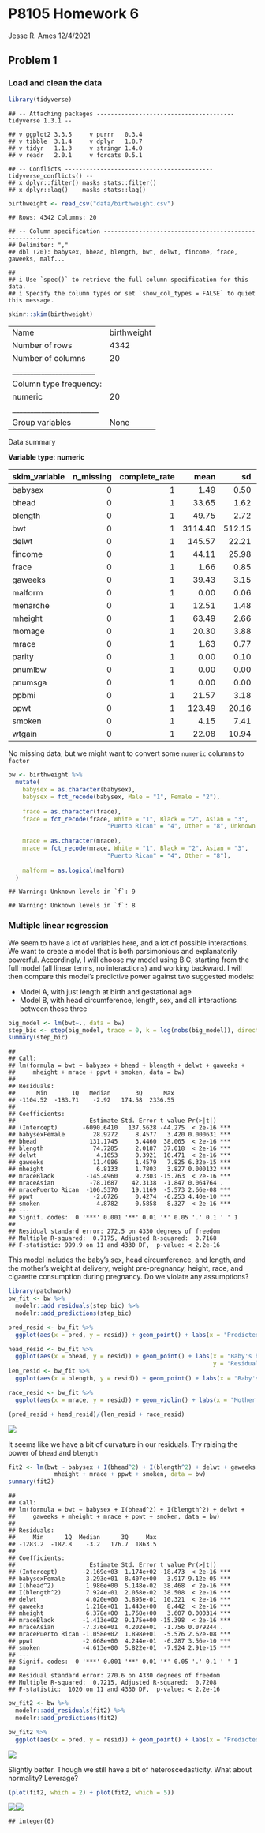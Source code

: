 P8105 Homework 6
================
Jesse R. Ames
12/4/2021

## Problem 1

### Load and clean the data

``` r
library(tidyverse)
```

    ## -- Attaching packages --------------------------------------- tidyverse 1.3.1 --

    ## v ggplot2 3.3.5     v purrr   0.3.4
    ## v tibble  3.1.4     v dplyr   1.0.7
    ## v tidyr   1.1.3     v stringr 1.4.0
    ## v readr   2.0.1     v forcats 0.5.1

    ## -- Conflicts ------------------------------------------ tidyverse_conflicts() --
    ## x dplyr::filter() masks stats::filter()
    ## x dplyr::lag()    masks stats::lag()

``` r
birthweight <- read_csv("data/birthweight.csv")
```

    ## Rows: 4342 Columns: 20

    ## -- Column specification --------------------------------------------------------
    ## Delimiter: ","
    ## dbl (20): babysex, bhead, blength, bwt, delwt, fincome, frace, gaweeks, malf...

    ## 
    ## i Use `spec()` to retrieve the full column specification for this data.
    ## i Specify the column types or set `show_col_types = FALSE` to quiet this message.

``` r
skimr::skim(birthweight)
```

|                                                  |             |
|:-------------------------------------------------|:------------|
| Name                                             | birthweight |
| Number of rows                                   | 4342        |
| Number of columns                                | 20          |
| \_\_\_\_\_\_\_\_\_\_\_\_\_\_\_\_\_\_\_\_\_\_\_   |             |
| Column type frequency:                           |             |
| numeric                                          | 20          |
| \_\_\_\_\_\_\_\_\_\_\_\_\_\_\_\_\_\_\_\_\_\_\_\_ |             |
| Group variables                                  | None        |

Data summary

**Variable type: numeric**

| skim\_variable | n\_missing | complete\_rate |    mean |     sd |     p0 |     p25 |     p50 |     p75 |   p100 | hist  |
|:---------------|-----------:|---------------:|--------:|-------:|-------:|--------:|--------:|--------:|-------:|:------|
| babysex        |          0 |              1 |    1.49 |   0.50 |   1.00 |    1.00 |    1.00 |    2.00 |    2.0 | ▇▁▁▁▇ |
| bhead          |          0 |              1 |   33.65 |   1.62 |  21.00 |   33.00 |   34.00 |   35.00 |   41.0 | ▁▁▆▇▁ |
| blength        |          0 |              1 |   49.75 |   2.72 |  20.00 |   48.00 |   50.00 |   51.00 |   63.0 | ▁▁▁▇▁ |
| bwt            |          0 |              1 | 3114.40 | 512.15 | 595.00 | 2807.00 | 3132.50 | 3459.00 | 4791.0 | ▁▁▇▇▁ |
| delwt          |          0 |              1 |  145.57 |  22.21 |  86.00 |  131.00 |  143.00 |  157.00 |  334.0 | ▅▇▁▁▁ |
| fincome        |          0 |              1 |   44.11 |  25.98 |   0.00 |   25.00 |   35.00 |   65.00 |   96.0 | ▃▇▅▂▃ |
| frace          |          0 |              1 |    1.66 |   0.85 |   1.00 |    1.00 |    2.00 |    2.00 |    8.0 | ▇▁▁▁▁ |
| gaweeks        |          0 |              1 |   39.43 |   3.15 |  17.70 |   38.30 |   39.90 |   41.10 |   51.3 | ▁▁▂▇▁ |
| malform        |          0 |              1 |    0.00 |   0.06 |   0.00 |    0.00 |    0.00 |    0.00 |    1.0 | ▇▁▁▁▁ |
| menarche       |          0 |              1 |   12.51 |   1.48 |   0.00 |   12.00 |   12.00 |   13.00 |   19.0 | ▁▁▂▇▁ |
| mheight        |          0 |              1 |   63.49 |   2.66 |  48.00 |   62.00 |   63.00 |   65.00 |   77.0 | ▁▁▇▂▁ |
| momage         |          0 |              1 |   20.30 |   3.88 |  12.00 |   18.00 |   20.00 |   22.00 |   44.0 | ▅▇▂▁▁ |
| mrace          |          0 |              1 |    1.63 |   0.77 |   1.00 |    1.00 |    2.00 |    2.00 |    4.0 | ▇▇▁▁▁ |
| parity         |          0 |              1 |    0.00 |   0.10 |   0.00 |    0.00 |    0.00 |    0.00 |    6.0 | ▇▁▁▁▁ |
| pnumlbw        |          0 |              1 |    0.00 |   0.00 |   0.00 |    0.00 |    0.00 |    0.00 |    0.0 | ▁▁▇▁▁ |
| pnumsga        |          0 |              1 |    0.00 |   0.00 |   0.00 |    0.00 |    0.00 |    0.00 |    0.0 | ▁▁▇▁▁ |
| ppbmi          |          0 |              1 |   21.57 |   3.18 |  13.07 |   19.53 |   21.03 |   22.91 |   46.1 | ▃▇▁▁▁ |
| ppwt           |          0 |              1 |  123.49 |  20.16 |  70.00 |  110.00 |  120.00 |  134.00 |  287.0 | ▅▇▁▁▁ |
| smoken         |          0 |              1 |    4.15 |   7.41 |   0.00 |    0.00 |    0.00 |    5.00 |   60.0 | ▇▁▁▁▁ |
| wtgain         |          0 |              1 |   22.08 |  10.94 | -46.00 |   15.00 |   22.00 |   28.00 |   89.0 | ▁▁▇▁▁ |

No missing data, but we might want to convert some `numeric` columns to
`factor`

``` r
bw <- birthweight %>%
  mutate(
    babysex = as.character(babysex),
    babysex = fct_recode(babysex, Male = "1", Female = "2"),
    
    frace = as.character(frace),
    frace = fct_recode(frace, White = "1", Black = "2", Asian = "3",
                            "Puerto Rican" = "4", Other = "8", Unknown = "9"),
    
    mrace = as.character(mrace),
    mrace = fct_recode(mrace, White = "1", Black = "2", Asian = "3",
                            "Puerto Rican" = "4", Other = "8"),
    
    malform = as.logical(malform)
  )
```

    ## Warning: Unknown levels in `f`: 9

    ## Warning: Unknown levels in `f`: 8

### Multiple linear regression

We seem to have a lot of variables here, and a lot of possible
interactions. We want to create a model that is both parsimonious and
explanatorily powerful. Accordingly, I will choose my model using BIC,
starting from the full model (all linear terms, no interactions) and
working backward. I will then compare this model’s predictive power
against two suggested models:

-   Model A, with just length at birth and gestational age
-   Model B, with head circumference, length, sex, and all interactions
    between these three

``` r
big_model <- lm(bwt~., data = bw)
step_bic <- step(big_model, trace = 0, k = log(nobs(big_model)), direction = "backward")
summary(step_bic)
```

    ## 
    ## Call:
    ## lm(formula = bwt ~ babysex + bhead + blength + delwt + gaweeks + 
    ##     mheight + mrace + ppwt + smoken, data = bw)
    ## 
    ## Residuals:
    ##      Min       1Q   Median       3Q      Max 
    ## -1104.52  -183.71    -2.92   174.58  2336.55 
    ## 
    ## Coefficients:
    ##                     Estimate Std. Error t value Pr(>|t|)    
    ## (Intercept)       -6090.6410   137.5628 -44.275  < 2e-16 ***
    ## babysexFemale        28.9272     8.4577   3.420 0.000631 ***
    ## bhead               131.1745     3.4460  38.065  < 2e-16 ***
    ## blength              74.7285     2.0187  37.018  < 2e-16 ***
    ## delwt                 4.1053     0.3921  10.471  < 2e-16 ***
    ## gaweeks              11.4086     1.4579   7.825 6.32e-15 ***
    ## mheight               6.8133     1.7803   3.827 0.000132 ***
    ## mraceBlack         -145.4960     9.2303 -15.763  < 2e-16 ***
    ## mraceAsian          -78.1687    42.3138  -1.847 0.064764 .  
    ## mracePuerto Rican  -106.5370    19.1169  -5.573 2.66e-08 ***
    ## ppwt                 -2.6726     0.4274  -6.253 4.40e-10 ***
    ## smoken               -4.8782     0.5858  -8.327  < 2e-16 ***
    ## ---
    ## Signif. codes:  0 '***' 0.001 '**' 0.01 '*' 0.05 '.' 0.1 ' ' 1
    ## 
    ## Residual standard error: 272.5 on 4330 degrees of freedom
    ## Multiple R-squared:  0.7175, Adjusted R-squared:  0.7168 
    ## F-statistic: 999.9 on 11 and 4330 DF,  p-value: < 2.2e-16

This model includes the baby’s sex, head circumference, and length, and
the mother’s weight at delivery, weight pre-pregnancy, height, race, and
cigarette consumption during pregnancy. Do we violate any assumptions?

``` r
library(patchwork)
bw_fit <- bw %>%
  modelr::add_residuals(step_bic) %>%
  modelr::add_predictions(step_bic)

pred_resid <- bw_fit %>%
  ggplot(aes(x = pred, y = resid)) + geom_point() + labs(x = "Predicted value", y = "Residual")

head_resid <- bw_fit %>%
  ggplot(aes(x = bhead, y = resid)) + geom_point() + labs(x = "Baby's head circumference (cm)",
                                                          y = "Residual")
len_resid <- bw_fit %>%
  ggplot(aes(x = blength, y = resid)) + geom_point() + labs(x = "Baby's length (cm)", y = "Residual")

race_resid <- bw_fit %>%
  ggplot(aes(x = mrace, y = resid)) + geom_violin() + labs(x = "Mother's race", y = "Residual")

(pred_resid + head_resid)/(len_resid + race_resid)
```

![](p8105_hw6_files/figure-gfm/unnamed-chunk-1-1.png)<!-- -->

It seems like we have a bit of curvature in our residuals. Try raising
the power of `bhead` and `blength`

``` r
fit2 <- lm(bwt ~ babysex + I(bhead^2) + I(blength^2) + delwt + gaweeks +
             mheight + mrace + ppwt + smoken, data = bw)
summary(fit2)
```

    ## 
    ## Call:
    ## lm(formula = bwt ~ babysex + I(bhead^2) + I(blength^2) + delwt + 
    ##     gaweeks + mheight + mrace + ppwt + smoken, data = bw)
    ## 
    ## Residuals:
    ##     Min      1Q  Median      3Q     Max 
    ## -1283.2  -182.8    -3.2   176.7  1863.5 
    ## 
    ## Coefficients:
    ##                     Estimate Std. Error t value Pr(>|t|)    
    ## (Intercept)       -2.169e+03  1.174e+02 -18.473  < 2e-16 ***
    ## babysexFemale      3.293e+01  8.407e+00   3.917 9.12e-05 ***
    ## I(bhead^2)         1.980e+00  5.148e-02  38.468  < 2e-16 ***
    ## I(blength^2)       7.924e-01  2.058e-02  38.508  < 2e-16 ***
    ## delwt              4.020e+00  3.895e-01  10.321  < 2e-16 ***
    ## gaweeks            1.218e+01  1.443e+00   8.442  < 2e-16 ***
    ## mheight            6.378e+00  1.768e+00   3.607 0.000314 ***
    ## mraceBlack        -1.413e+02  9.175e+00 -15.398  < 2e-16 ***
    ## mraceAsian        -7.376e+01  4.202e+01  -1.756 0.079244 .  
    ## mracePuerto Rican -1.058e+02  1.898e+01  -5.576 2.62e-08 ***
    ## ppwt              -2.668e+00  4.244e-01  -6.287 3.56e-10 ***
    ## smoken            -4.613e+00  5.822e-01  -7.924 2.91e-15 ***
    ## ---
    ## Signif. codes:  0 '***' 0.001 '**' 0.01 '*' 0.05 '.' 0.1 ' ' 1
    ## 
    ## Residual standard error: 270.6 on 4330 degrees of freedom
    ## Multiple R-squared:  0.7215, Adjusted R-squared:  0.7208 
    ## F-statistic:  1020 on 11 and 4330 DF,  p-value: < 2.2e-16

``` r
bw_fit2 <- bw %>%
  modelr::add_residuals(fit2) %>%
  modelr::add_predictions(fit2)

bw_fit2 %>%
  ggplot(aes(x = pred, y = resid)) + geom_point() + labs(x = "Predicted value", y = "Residual")
```

![](p8105_hw6_files/figure-gfm/unnamed-chunk-2-1.png)<!-- -->

Slightly better. Though we still have a bit of heteroscedasticity. What
about normality? Leverage?

``` r
(plot(fit2, which = 2) + plot(fit2, which = 5))
```

![](p8105_hw6_files/figure-gfm/unnamed-chunk-3-1.png)<!-- -->![](p8105_hw6_files/figure-gfm/unnamed-chunk-3-2.png)<!-- -->

    ## integer(0)
